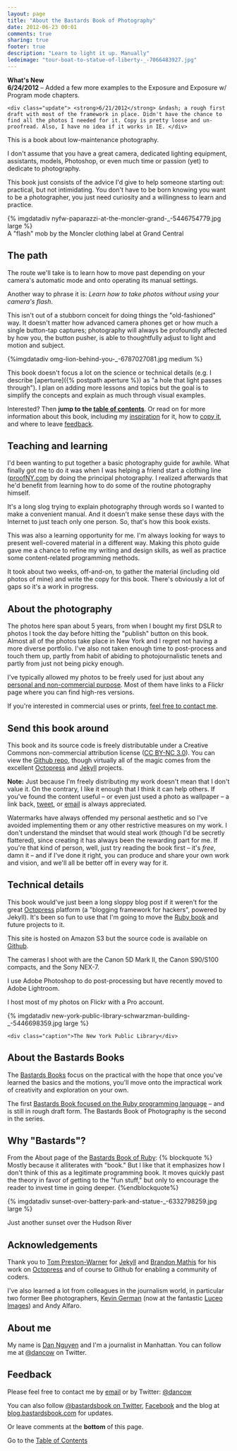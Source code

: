 ```yaml
---
layout: page
title: "About the Bastards Book of Photography"
date: 2012-06-23 00:01
comments: true
sharing: true
footer: true
description: "Learn to light it up. Manually"
ledeimage: "tour-boat-to-statue-of-liberty-_-7066483927.jpg"
---
```


<div id="the-updates">
	<strong>What's New</strong>
	<div class="update"> <strong>6/24/2012</strong> &ndash; Added a few more examples to the Exposure and Exposure w/ Program mode chapters. </div>

	<div class="update"> <strong>6/21/2012</strong> &ndash; a rough first draft with most of the framework in place. Didn't have the chance to find all the photos I needed for it. Copy is pretty loose and un-proofread. Also, I have no idea if it works in IE. </div>
</div>

This is a book about low-maintenance photography. 

I don't assume that you have a great camera, dedicated lighting equipment, assistants, models, Photoshop, or even much time or passion (yet) to dedicate to photography.

This book just consists of the advice I'd give to help someone starting out: practical, but not intimidating. You don't have to be born knowing you want to be a photographer, you just need curiosity and a willingness to learn and practice.


<!--more-->

<div class="imgwrap wide">
{% imgdatadiv nyfw-paparazzi-at-the-moncler-grand-_-5446754779.jpg large %}

<div class="caption">A "flash" mob by the Moncler clothing label at Grand Central </div>

</div>



## The path

The route we'll take is to learn how to move past depending on your camera's automatic mode and onto operating its manual settings. 

Another way to phrase it is: *Learn how to take photos without using your camera's flash*.

This isn't out of a stubborn conceit for doing things the "old-fashioned" way. It doesn't matter how advanced camera phones get or how much a single button-tap captures; photography will always be profoundly affected by how you, the button pusher, is able to thoughtfully adjust to light and motion and subject.

<div class="medium imgwrap feature">
{%imgdatadiv omg-lion-behind-you-_-6787027081.jpg medium %}
</div>

This book doesn't focus a lot on the science or technical details (e.g. I describe [aperture]({% postpath aperture %}) as "a hole that light passes through"). I plan on adding more lessons and topics but the goal is to simplify the concepts and explain as much through visual examples.


Interested? Then **jump to the [table of contents](/toc)**. Or read on for more information about this book, including my [inspiration](#whyiwrote) for it, how to [copy it](#copyme), and where to leave [feedback](site.feedback_url).



<div>
<a id="whyiwrote" name="whyiwrote"></a>
</div>



## Teaching and learning

I'd been wanting to put together a basic photography guide for awhile. What finally got me to do it was when I was helping a friend start a clothing line ([proofNY.com](http://proofny.com) by doing the principal photography. I realized afterwards that he'd benefit from learning how to do some of the routine photography himself.

It's a long slog trying to explain photography through words so I wanted to make a convenient manual. And it doesn't make sense these days with the Internet to just teach only one person. So, that's how this book exists.

This was also a learning opportunity for me. I'm always looking for ways to present well-covered material in a different way. Making this photo guide gave me a chance to refine my writing and design skills, as well as practice some content-related programming methods.

It took about two weeks, off-and-on, to gather the material (including old photos of mine) and write the copy for this book. There's obviously a lot of gaps so it's a work in progress.

<div>
<a name="copyme" id="copyme"></a>


<a name="aboutphotos" id="aboutphotos"></a>

</div>

## About the photography
The photos here span about 5 years, from when I bought my first DSLR to photos I took the day before hitting the "publish" button on this book. Almost all of the photos take place in New York and I regret not having a more diverse portfolio. I've also not taken enough time to post-process and touch them up, partly from habit of abiding to photojournalistic tenets and partly from just not being picky enough. 

I've typically allowed my photos to be freely used for just about any [personal and non-commercial purpose](http://creativecommons.org/licenses/by-nc/3.0/us/). Most of them have links to a Flickr page where you can find high-res versions.

If you're interested in commercial uses or prints, [feel free to contact me](mailto:&#x64;&#x61;&#x6E;&#x40;&#x64;&#x61;&#x6E;&#x77;&#x69;&#x6E;&#x2E;&#x63;&#x6F;&#x6D;).
	
## Send this book around
This book and its source code is freely distributable under a Creative Commons non-commercial attribution license (<a href="http://creativecommons.org/licenses/by-nc/3.0/us/">CC BY-NC 3.0</a>). You can view the [Github repo](https://github.com/bastards/photography), though virtually all of the magic comes from the excellent [Octopress](http://octopress.org) and [Jekyll](https://github.com/mojombo/jekyll) projects.

**Note:** Just because I'm freely distributing my work doesn't mean that I don't value it. On the contrary, I like it enough that I think it can help  others. If you've found the content useful &ndash; or even just used a photo as wallpaper &ndash; a link back, [tweet](http://twitter.com/dancow), or [email](mailto:&#x64;&#x61;&#x6E;&#x40;&#x64;&#x61;&#x6E;&#x77;&#x69;&#x6E;&#x2E;&#x63;&#x6F;&#x6D;) is always appreciated. 

Watermarks have always offended my personal aesthetic and so I've avoided implementing them or any other restrictive measures on my work. I don't understand the mindset that would steal work (though I'd be secretly flattered), since creating it has always been the rewarding part for me. If you're that kind of person, well, just try reading the book first &ndash; it's *free*, damn it &ndash; and if I've done it right, you can produce and share your own work and vision, and we'll all be better off in every way for it.


## Technical details
This book would've just been a long sloppy blog post if it weren't for the great [Octopress](http://octopress.org/ "Octopress") platform (a "blogging framework for hackers", powered by Jekyll). It's been so fun to use that I'm going to move the [Ruby book](http://ruby.bastardsbook.com) and future projects to it.

This site is hosted on Amazon S3 but the source code is available on [Github](https://github.com/bastards/photography).

The cameras I shoot with are the Canon 5D Mark II, the Canon S90/S100 compacts, and the Sony NEX-7.

I use Adobe Photoshop to do post-processing but have recently moved to Adobe Lightroom.

I host most of my photos on Flickr with a Pro account.

<div class="imgwrap wide">

{% imgdatadiv new-york-public-library-schwarzman-building-_-5446698359.jpg large %}

	<div class="caption">The New York Public Library</div>

</div>




<a id="bastardsbook" name="bastardsbook"></a>

## About the Bastards Books
The [Bastards Books](http://bastardsbook.com) focus on the practical with the hope that once you've learned the basics and the motions, you'll move onto the impractical work of creativity and exploration on your own.

The first [Bastards Book focused on the Ruby programming language](http://ruby.bastardsbook.com) &ndash; and is still in rough draft form. The Bastards Book of Photography is the second in the series.

## Why "Bastards"?
From the About page of the [Bastards Book of Ruby](http://ruby.bastardsbook.com/about/):
{% blockquote %}
Mostly because it alliterates with "book." But I like that it emphasizes how I don't think of this as a legitimate programming book. It moves quickly past the theory in favor of getting to the "fun stuff," but only to encourage the reader to invest time in going deeper.
{%endblockquote%}


<div class="imgwrap wide">

{% imgdatadiv sunset-over-battery-park-and-statue-_-6332798259.jpg large %}

<div class="caption">Just another sunset over the Hudson River </div>

</div>




## Acknowledgements
Thank you to [Tom Preston-Warner](https://github.com/mojombo) for [Jekyll](https://github.com/mojombo/jekyll) and [Brandon Mathis](http://brandonmathis.com/) for his work on [Octopress](http://octopress.org/) and of course to Github for enabling a community of coders.  

I've also learned a lot from colleagues in the journalism world, in particular two former Bee photographers, [Kevin German](http://kevingerman.com/) (now at the fantastic [Luceo Images](http://luceoimages.com/)) and Andy Alfaro.

## About me
My name is [Dan Nguyen](http://danwin.com) and I'm a journalist in Manhattan. You can follow me at [@dancow](http://twitter.com/dancow) on Twitter.


<div>
<a name="feedback" id="feedback"></a>
</div>
	
## Feedback

Please feel free to contact me by [email](mailto:&#x64;&#x61;&#x6E;&#x40;&#x64;&#x61;&#x6E;&#x77;&#x69;&#x6E;&#x2E;&#x63;&#x6F;&#x6D;) or by Twitter: <a href="http://twitter.com/dancow">@dancow</a>

You can also follow [@bastardsbook on Twitter](http://twitter.com/bastardsbook), [Facebook](http://www.facebook.com/The-Bastards-Book) and the blog at [blog.bastardsbook.com](http://blog.bastardsbook.com) for updates.

<p>Or leave comments at the <strong>bottom</strong> of this page.</p>


Go to the <a href="{{root}}/toc">Table of Contents</a>
